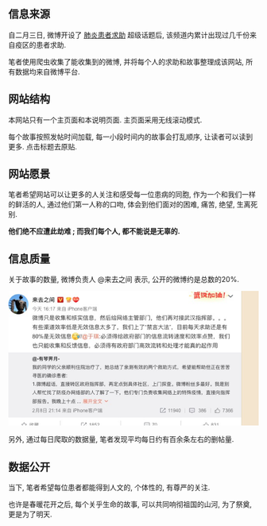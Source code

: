 ## 信息来源

自二月三日, 微博开设了 [肺炎患者求助](https://huati.weibo.com/6882551) 超级话题后, 该频道内累计出现过几千份来自疫区的患者求助. 

笔者使用爬虫收集了能收集到的微博, 并将每个人的求助和故事整理成该网站, 所有数据均来自微博平台. 

## 网站结构

本网站只有一个主页面和本说明页面. 主页面采用无线滚动模式. 

每个故事按照发帖时间加载, 每一小段时间内的故事会打乱顺序, 让读者可以读到更多. 点击标题去原贴.

## 网站愿景

笔者希望网站可以让更多的人关注和感受每一位患病的同胞, 作为一个和我们一样的鲜活的人, 通过他们第一人称的口吻, 体会到他们面对的困难, 痛苦, 绝望, 生离死别. 

__他们绝不应遭此劫难 ; 而我们每个人, 都不能说是无辜的.__


## 信息质量

关于故事的数量, 微博负责人 @来去之间 表示, 公开的微博约是总数的20%.

[![](/assets/supertopic_comments.jpg)](/assets/supertopic_comments.jpg)

另外, 通过每日爬取的数据量, 笔者发现平均每日约有百余条左右的删帖量.

## 数据公开

当下, 笔者希望每位患者都能得到人文的, 个体性的, 有尊严的关注.

也许是春暖花开之后, 每个关乎生命的故事, 可以共同响彻祖国的山河, 为了祭奠, 更是为了明天.

